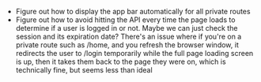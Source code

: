 - Figure out how to display the app bar automatically for all private routes
- Figure out how to avoid hitting the API every time the page loads to
  determine if a user is logged in or not.  Maybe we can just check the session
  and its expiration date?  There's an issue where if you're on a private route
  such as /home, and you refresh the browser window, it redirects the user to
  /login temporarily while the full page loading screen is up, then it takes
  them back to the page they were on, which is technically fine, but seems less
  than ideal
